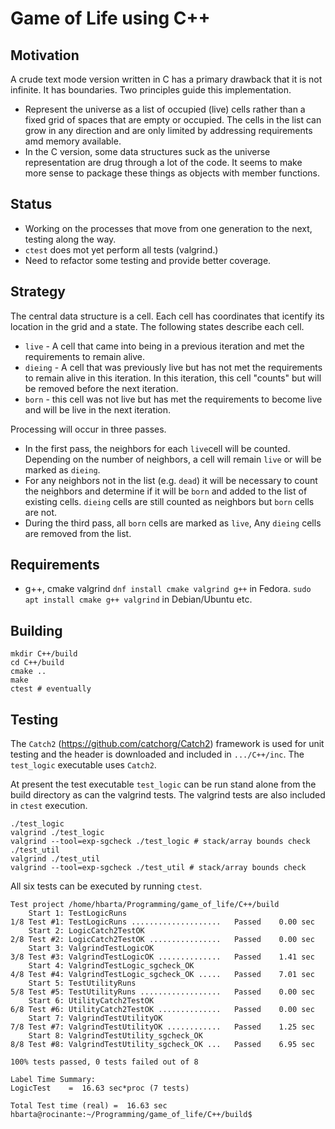 # Game of Life using C++

## Motivation

A crude text mode version written in C has a primary drawback that it is not infinite. It has boundaries. Two principles guide this implementation.

* Represent the universe as a list of occupied (live) cells rather than a fixed grid of spaces that are empty or occupied. The cells in the list can grow in any direction and are only limited by addressing requirements amd memory available.
* In the C version, some data structures suck as the universe representation are drug through a lot of the code. It seems to make more sense to package these things as objects with member functions.

## Status

* Working on the processes that move from one generation to the next, testing along the way.
* `ctest` does mot yet perform all tests (valgrind.)
* Need to refactor some testing and provide better coverage.

## Strategy

The central data structure is a cell. Each cell has coordinates that icentify its location in the grid and a state. The following states describe each cell.

* `live` - A cell that came into being in a previous iteration and met the requirements to remain alive.
* `dieing` - A cell that was previously live but has not met the requirements to remain alive in this iteration. In this iteration, this cell "counts" but will be removed before the next iteration.
* `born` - this cell was not live but has met the requirements to become live and will be live in the next iteration.

Processing will occur in three passes.

* In the first pass, the neighbors for each `live`cell will be counted. Depending on the number of neighbors, a cell will remain `live` or will be marked as `dieing`.
* For any neighbors not in the list (e.g. `dead`) it will be necessary to count the neighbors and determine if it will be `born` and added to the list of existing cells. `dieing` cells are still counted as neighbors but `born` cells are not.
* During the third pass, all `born` cells are marked as `live`, Any `dieing` cells are removed from the list.

## Requirements

* g++, cmake valgrind `dnf install cmake valgrind g++` in Fedora. `sudo apt install cmake g++ valgrind` in Debian/Ubuntu etc.

## Building

```text
mkdir C++/build
cd C++/build
cmake ..
make
ctest # eventually
```

## Testing

The `Catch2` (https://github.com/catchorg/Catch2) framework is used for unit testing and the header is downloaded and included in `.../C++/inc`. The `test_logic` executable uses `Catch2`.

At present the test executable `test_logic` can be run stand alone from the build directory as can the valgrind tests. The valgrind tests are also included in `ctest` execution.

```text
./test_logic
valgrind ./test_logic
valgrind --tool=exp-sgcheck ./test_logic # stack/array bounds check
./test_util
valgrind ./test_util
valgrind --tool=exp-sgcheck ./test_util # stack/array bounds check
```

All six tests can be executed by running `ctest`.

```text
Test project /home/hbarta/Programming/game_of_life/C++/build
    Start 1: TestLogicRuns
1/8 Test #1: TestLogicRuns ....................   Passed    0.00 sec
    Start 2: LogicCatch2TestOK
2/8 Test #2: LogicCatch2TestOK ................   Passed    0.00 sec
    Start 3: ValgrindTestLogicOK
3/8 Test #3: ValgrindTestLogicOK ..............   Passed    1.41 sec
    Start 4: ValgrindTestLogic_sgcheck_OK
4/8 Test #4: ValgrindTestLogic_sgcheck_OK .....   Passed    7.01 sec
    Start 5: TestUtilityRuns
5/8 Test #5: TestUtilityRuns ..................   Passed    0.00 sec
    Start 6: UtilityCatch2TestOK
6/8 Test #6: UtilityCatch2TestOK ..............   Passed    0.00 sec
    Start 7: ValgrindTestUtilityOK
7/8 Test #7: ValgrindTestUtilityOK ............   Passed    1.25 sec
    Start 8: ValgrindTestUtility_sgcheck_OK
8/8 Test #8: ValgrindTestUtility_sgcheck_OK ...   Passed    6.95 sec

100% tests passed, 0 tests failed out of 8

Label Time Summary:
LogicTest    =  16.63 sec*proc (7 tests)

Total Test time (real) =  16.63 sec
hbarta@rocinante:~/Programming/game_of_life/C++/build$ 
```
